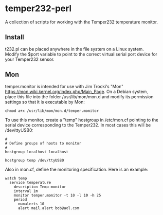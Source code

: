 # temper232-perl

A collection of scripts for working with the Temper232 temperature monitor.

## Install

t232.pl can be placed anywhere in the file system on a Linux system. Modify the $port variable to point to the correct virtual serial port device for your Temper232 sensor.

## Mon 
temper.monitor is intended for use with Jim Trocki's "Mon" https://mon.wiki.kernel.org/index.php/Main_Page. On a Debian system, place this file into the folder /usr/lib/mon/mon.d and modify its permission settings so that it is executable by Mon:

```
chmod a+x /usr/lib/mon/mon.d/temper.monitor
```

To use this monitor, create a "temp" hostgroup in /etc/mon.cf pointing to the serial device corresponding to the Temper232.  In most cases this will be /dev/ttyUSB0:


```
#
# Define groups of hosts to monitor
#
hostgroup localhost localhost 

hostgroup temp /dev/ttyUSB0
```

Also in mon.cf, define the monitoring specification.  Here is an example:

```
watch temp
  service temperature
    description Temp monitor
    interval 1m
    monitor temper.monitor -t 10 -l 10 -h 25
    period
      numalerts 10
      alert mail.alert bob@aol.com
```

